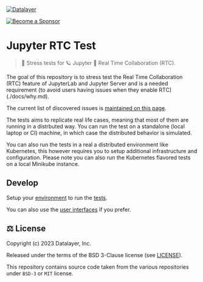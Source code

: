 [![Datalayer](https://assets.datalayer.design/datalayer-25.svg)](https://datalayer.io)

[![Become a Sponsor](https://img.shields.io/static/v1?label=Become%20a%20Sponsor&message=%E2%9D%A4&logo=GitHub&style=flat&color=1ABC9C)](https://github.com/sponsors/datalayer)

# Jupyter RTC Test

> 📶 Stress tests for 🪐 Jupyter 🔌 Real Time Collaboration (RTC).

The goal of this repository is to stress test the Real Time Collaboration (RTC) feature of JupyterLab and Jupyter Server and is a needed requirement {to avoid users having issues when they enable RTC](./docs/why.md).

The current list of discovered issues is [maintained on this page](./docs/issues.md).

The tests aims to replicate real life cases, meaning that most of them are running in a distrbuted way. You can run the test on a standalone (local laptop or CI) machine, in which case the distributed behavior is simulated.

You can also run the tests in a real a distributed environment like Kubernetes, this however requires you to setup additional infrastructure and configuration. Please note you can also run the Kubernetes flavored tests on a local Minikube instance.

## Develop

Setup your [environment](./docs/environment.md) to run the [tests](./docs/tests.md).

You can also use the [user interfaces](./docs/ui.md) if you prefer.

## ⚖️ License

Copyright (c) 2023 Datalayer, Inc.

Released under the terms of the BSD 3-Clause license (see [LICENSE](./LICENSE)).

This repository contains source code taken from the various repositories under `BSD-3` or `MIT` license. 

